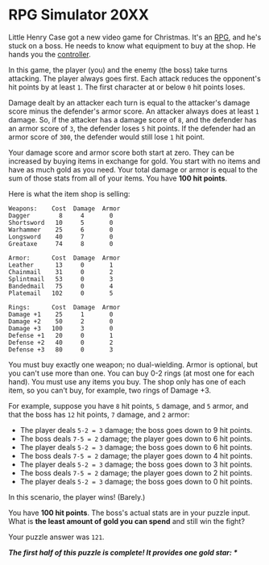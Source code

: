 # RPG Simulator 20XX

Little Henry Case got a new video game for Christmas. It's
an [RPG](https://en.wikipedia.org/wiki/Role-playing_video_game), and he's stuck on a boss. He needs to know what
equipment to buy at the shop. He hands you the [controller](https://en.wikipedia.org/wiki/Game_controller).

In this game, the player (you) and the enemy (the boss) take turns attacking. The player always goes first. Each attack
reduces the opponent's hit points by at least `1`. The first character at or below `0` hit points loses.

Damage dealt by an attacker each turn is equal to the attacker's damage score minus the defender's armor score. An
attacker always does at least `1` damage. So, if the attacker has a damage score of `8`, and the defender has an armor
score of `3`, the defender loses `5` hit points. If the defender had an armor score of `300`, the defender would still
lose `1` hit point.

Your damage score and armor score both start at zero. They can be increased by buying items in exchange for gold. You
start with no items and have as much gold as you need. Your total damage or armor is equal to the sum of those stats
from all of your items. You have **100 hit points**.

Here is what the item shop is selling:

```
Weapons:    Cost  Damage  Armor
Dagger        8     4       0
Shortsword   10     5       0
Warhammer    25     6       0
Longsword    40     7       0
Greataxe     74     8       0

Armor:      Cost  Damage  Armor
Leather      13     0       1
Chainmail    31     0       2
Splintmail   53     0       3
Bandedmail   75     0       4
Platemail   102     0       5

Rings:      Cost  Damage  Armor
Damage +1    25     1       0
Damage +2    50     2       0
Damage +3   100     3       0
Defense +1   20     0       1
Defense +2   40     0       2
Defense +3   80     0       3
```

You must buy exactly one weapon; no dual-wielding. Armor is optional, but you can't use more than one. You can buy 0-2
rings (at most one for each hand). You must use any items you buy. The shop only has one of each item, so you can't buy,
for example, two rings of Damage +3.

For example, suppose you have `8` hit points, `5` damage, and `5` armor, and that the boss has `12` hit points, `7`
damage, and `2` armor:

- The player deals `5-2 = 3` damage; the boss goes down to 9 hit points.
- The boss deals `7-5 = 2` damage; the player goes down to 6 hit points.
- The player deals `5-2 = 3` damage; the boss goes down to 6 hit points.
- The boss deals `7-5 = 2` damage; the player goes down to 4 hit points.
- The player deals `5-2 = 3` damage; the boss goes down to 3 hit points.
- The boss deals `7-5 = 2` damage; the player goes down to 2 hit points.
- The player deals `5-2 = 3` damage; the boss goes down to 0 hit points.

In this scenario, the player wins! (Barely.)

You have **100 hit points**. The boss's actual stats are in your puzzle input. What is **the least amount of gold you
can spend** and still win the fight?

Your puzzle answer was `121`.

*__The first half of this puzzle is complete! It provides one gold star: *__*
